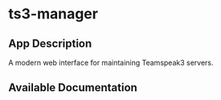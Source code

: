 # ts3-manager

## App Description

A modern web interface for maintaining Teamspeak3 servers.

## Available Documentation

